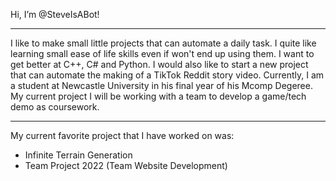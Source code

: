 Hi, I’m @SteveIsABot!<br>

---

<p> I like to make small little projects that can automate a daily task.
  I quite like learning small ease of life skills even if won't end up using them.
  I want to get better at C++, C# and Python.
  I would also like to start a new project that can automate the making of a TikTok Reddit story video.
  Currently, I am a student at Newcastle University in his final year of his Mcomp Degeree.
  My current project I will be working with a team to develop a game/tech demo as coursework.
<p/>

---

My current favorite project that I have worked on was:
- Infinite Terrain Generation
- Team Project 2022 (Team Website Development)

<!---
SteveIsABot/SteveIsABot is a ✨ special ✨ repository because its `README.md` (this file) appears on your GitHub profile.
You can click the Preview link to take a look at your changes.
--->
